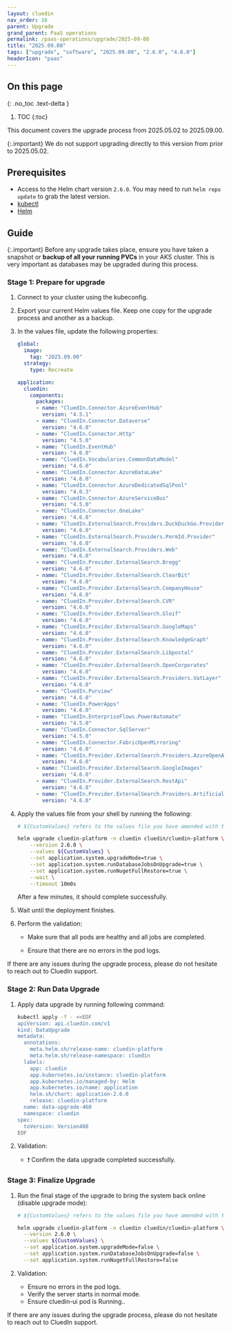```yaml
---
layout: cluedin
nav_order: 16
parent: Upgrade
grand_parent: PaaS operations
permalink: /paas-operations/upgrade/2025-09-00
title: "2025.09.00"
tags: ["upgrade", "software", "2025.09.00", "2.6.0", "4.6.0"]
headerIcon: "paas"
---
```

## On this page
{: .no_toc .text-delta }
1. TOC
{:toc}

This document covers the upgrade process from 2025.05.02 to 2025.09.00.

{:.important}
We do not support upgrading directly to this version from prior to 2025.05.02.

## Prerequisites
- Access to the Helm chart version `2.6.0`. You may need to run `helm repo update` to grab the latest version.
- [kubectl](/paas-operations/upgrade/guide/required-tools#kubectl)
- [Helm](/paas-operations/upgrade/guide/required-tools#helm)

## Guide

{:.important}
Before any upgrade takes place, ensure you have taken a snapshot or **backup of all your running PVCs** in your AKS cluster. This is very important as databases may be upgraded during this process.

### Stage 1: Prepare for upgrade

  1. Connect to your cluster using the kubeconfig.

  1. Export your current Helm values file. Keep one copy for the upgrade process and another as a backup.

  1. In the values file, update the following properties:

      ```yaml
      global:
        image:
          tag: "2025.09.00"
        strategy:
          type: Recreate

      application:
        cluedin:
          components:
            packages:
            - name: "CluedIn.Connector.AzureEventHub"
              version: "4.5.1"
            - name: "CluedIn.Connector.Dataverse"
              version: "4.6.0"
            - name: "CluedIn.Connector.Http"
              version: "4.5.0"
            - name: "CluedIn.EventHub"
              version: "4.6.0"
            - name: "CluedIn.Vocabularies.CommonDataModel"
              version: "4.6.0"
            - name: "CluedIn.Connector.AzureDataLake"
              version: "4.6.0"
            - name: "CluedIn.Connector.AzureDedicatedSqlPool"
              version: "4.0.3"
            - name: "CluedIn.Connector.AzureServiceBus"
              version: "4.5.0"
            - name: "CluedIn.Connector.OneLake"
              version: "4.6.0"
            - name: "CluedIn.ExternalSearch.Providers.DuckDuckGo.Provider"
              version: "4.6.0"
            - name: "CluedIn.ExternalSearch.Providers.PermId.Provider"
              version: "4.6.0"
            - name: "CluedIn.ExternalSearch.Providers.Web"
              version: "4.6.0"
            - name: "CluedIn.Provider.ExternalSearch.Bregg"
              version: "4.6.0"
            - name: "CluedIn.Provider.ExternalSearch.ClearBit"
              version: "4.6.0"
            - name: "CluedIn.Provider.ExternalSearch.CompanyHouse"
              version: "4.6.0"
            - name: "CluedIn.Provider.ExternalSearch.CVR"
              version: "4.6.0"
            - name: "CluedIn.Provider.ExternalSearch.Gleif"
              version: "4.6.0"
            - name: "CluedIn.Provider.ExternalSearch.GoogleMaps"
              version: "4.6.0"
            - name: "CluedIn.Provider.ExternalSearch.KnowledgeGraph"
              version: "4.6.0"
            - name: "CluedIn.Provider.ExternalSearch.Libpostal"
              version: "4.6.0"
            - name: "CluedIn.Provider.ExternalSearch.OpenCorporates"
              version: "4.6.0"
            - name: "CluedIn.Provider.ExternalSearch.Providers.VatLayer"
              version: "4.6.0"
            - name: "CluedIn.Purview"
              version: "4.6.0"
            - name: "CluedIn.PowerApps"
              version: "4.6.0"
            - name: "CluedIn.EnterpriseFlows.PowerAutomate"
              version: "4.5.0"
            - name: "CluedIn.Connector.SqlServer"
              version: "4.5.0"
            - name: "CluedIn.Connector.FabricOpenMirroring"
              version: "4.6.0"
            - name: "CluedIn.Provider.ExternalSearch.Providers.AzureOpenAI"
              version: "4.6.0"
            - name: "CluedIn.Provider.ExternalSearch.GoogleImages"
              version: "4.6.0"
            - name: "CluedIn.Provider.ExternalSearch.RestApi"
              version: "4.6.0"
            - name: "CluedIn.Provider.ExternalSearch.Providers.ArtificialIntelligence"
              version: "4.6.0"

      ```
  1. Apply the values file from your shell by running the following:

      ```bash
      # ${CustomValues} refers to the values file you have amended with the above changes. Please type the full path here.

      helm upgrade cluedin-platform -n cluedin cluedin/cluedin-platform \
          --version 2.6.0 \
          --values ${CustomValues} \
          --set application.system.upgradeMode=true \
          --set application.system.runDatabaseJobsOnUpgrade=true \
          --set application.system.runNugetFullRestore=true \
          --wait \
          --timeout 10m0s
      ```
      After a few minutes, it should complete successfully.

1. Wait until the deployment finishes.

1. Perform the validation:

    - Make sure that all pods are healthy and all jobs are completed.
    
    - Ensure that there are no errors in the pod logs.

If there are any issues during the upgrade process, please do not hesitate to reach out to CluedIn support.

### Stage 2: Run Data Upgrade

  1. Apply data upgrade by running following command:
      ```bash
      kubectl apply -f - <<EOF
      apiVersion: api.cluedin.com/v1
      kind: DataUpgrade
      metadata:
        annotations:
          meta.helm.sh/release-name: cluedin-platform
          meta.helm.sh/release-namespace: cluedin
        labels:
          app: cluedin
          app.kubernetes.io/instance: cluedin-platform
          app.kubernetes.io/managed-by: Helm
          app.kubernetes.io/name: application
          helm.sh/chart: application-2.6.0
          release: cluedin-platform
        name: data-upgrade-460
        namespace: cluedin
      spec:
        toVersion: Version460
      EOF
      ```

  1. Validation:

      - ❗ Confirm the data upgrade completed successfully.

### Stage 3: Finalize Upgrade

1. Run the final stage of the upgrade to bring the system back online (disable upgrade mode):

    ```bash
    # ${CustomValues} refers to the values file you have amended with the above changes. Please type the full path here.

    helm upgrade cluedin-platform -n cluedin cluedin/cluedin-platform \
      --version 2.6.0 \
      --values ${CustomValues} \
      --set application.system.upgradeMode=false \
      --set application.system.runDatabaseJobsOnUpgrade=false \
      --set application.system.runNugetFullRestore=false
    ```

1. Validation:
    - Ensure no errors in the pod logs.
    - Verify the server starts in normal mode.
    - Ensure cluedin-ui pod is Running..

If there are any issues during the upgrade process, please do not hesitate to reach out to CluedIn support.